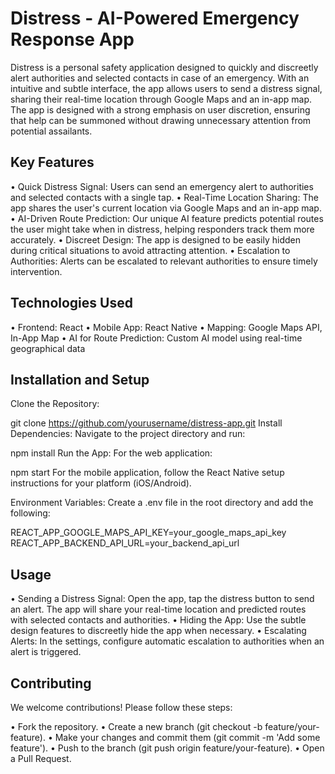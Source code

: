 # Distress - AI-Powered Emergency Response App

Distress is a personal safety application designed to quickly and discreetly alert authorities and selected contacts in case of an emergency. With an intuitive and subtle interface, the app allows users to send a distress signal, sharing their real-time location through Google Maps and an in-app map. The app is designed with a strong emphasis on user discretion, ensuring that help can be summoned without drawing unnecessary attention from potential assailants.



## Key Features

• Quick Distress Signal: Users can send an emergency alert to authorities and selected contacts with a single tap.
• Real-Time Location Sharing: The app shares the user's current location via Google Maps and an in-app map.
• AI-Driven Route Prediction: Our unique AI feature predicts potential routes the user might take when in distress, helping responders track them more accurately.
• Discreet Design: The app is designed to be easily hidden during critical situations to avoid attracting attention.
• Escalation to Authorities: Alerts can be escalated to relevant authorities to ensure timely intervention.



## Technologies Used

• Frontend: React
• Mobile App: React Native
• Mapping: Google Maps API, In-App Map
• AI for Route Prediction: Custom AI model using real-time geographical data


## Installation and Setup

Clone the Repository:

git clone https://github.com/yourusername/distress-app.git
Install Dependencies: Navigate to the project directory and run:

npm install
Run the App: For the web application:

npm start
For the mobile application, follow the React Native setup instructions for your platform (iOS/Android).

Environment Variables: Create a .env file in the root directory and add the following:

REACT_APP_GOOGLE_MAPS_API_KEY=your_google_maps_api_key
REACT_APP_BACKEND_API_URL=your_backend_api_url

## Usage

• Sending a Distress Signal: Open the app, tap the distress button to send an alert. The app will share your real-time location and predicted routes with selected contacts and authorities.
• Hiding the App: Use the subtle design features to discreetly hide the app when necessary.
• Escalating Alerts: In the settings, configure automatic escalation to authorities when an alert is triggered.

## Contributing
We welcome contributions! Please follow these steps:

• Fork the repository.
• Create a new branch (git checkout -b feature/your-feature).
• Make your changes and commit them (git commit -m 'Add some feature').
• Push to the branch (git push origin feature/your-feature).
• Open a Pull Request.

